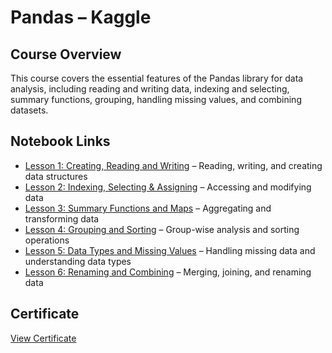 # Pandas – Kaggle

## Course Overview

This course covers the essential features of the Pandas library for data analysis, including reading and writing data, indexing and selecting, summary functions, grouping, handling missing values, and combining datasets.

## Notebook Links

- [Lesson 1: Creating, Reading and Writing](https://www.kaggle.com/code/yourusername/exercise-creating-reading-and-writing) – Reading, writing, and creating data structures  
- [Lesson 2: Indexing, Selecting & Assigning](https://www.kaggle.com/code/yourusername/exercise-indexing-selecting-assigning) – Accessing and modifying data  
- [Lesson 3: Summary Functions and Maps](https://www.kaggle.com/code/yourusername/exercise-summary-functions-and-maps) – Aggregating and transforming data  
- [Lesson 4: Grouping and Sorting](https://www.kaggle.com/code/yourusername/exercise-grouping-and-sorting) – Group-wise analysis and sorting operations  
- [Lesson 5: Data Types and Missing Values](https://www.kaggle.com/code/yourusername/exercise-data-types-and-missing-values) – Handling missing data and understanding data types  
- [Lesson 6: Renaming and Combining](https://www.kaggle.com/code/yourusername/exercise-renaming-and-combining) – Merging, joining, and renaming data

## Certificate

[View Certificate](https://www.kaggle.com/learn/certification/yourusername/pandas)
